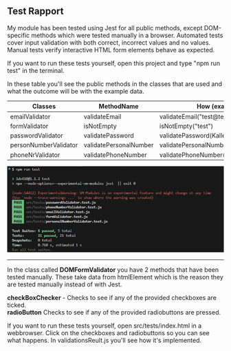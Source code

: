 ## Test Rapport

My module has been tested using Jest for all public methods, except DOM-specific methods which were tested manually in a browser. Automated tests cover input validation with both correct, incorrect values and no values. Manual tests verify interactive HTML form elements behave as expected.

If you want to run these tests yourself, open this project and type "npm run test" in the terminal.

In these table you'll see the public methods in the classes that are used and what the outcome will be with the example data.

| Classes               | MethodName               | How (example)                         | Result |
|-----------------------|--------------------------|---------------------------------------|--------|
| emailValidator        | validateEmail            | validateEmail("test@test")            | False  |
| formValidator         | isNotEmpty               | isNotEmpty("test")                    | True   |
| passwordValidator     | validatePassword         | validatePassword(Kalle)               | False  |
| personNumberValidator | validatePersonalNumber   | validatePersonalNumber("1212121212")  | True   |
| phoneNrValidator      | validatePhoneNumber      | validatePhoneNumber("070 123 12 34")  | True   |

![alt text](./images/image.png)

---
In the class called **DOMFormValidator** you have 2 methods that have been tested manually. These take data from htmlElement which is the reason they are tested manually instead of with Jest.

**checkBoxChecker** - Checks to see if any of the provided checkboxes are ticked.  
**radioButton** Checks to see if any of the provided radiobuttons are pressed.

If you want to run these tests yourself, open src/tests/index.html in a webbrowser. Click on the checkboxes and radiobuttons so you can see what happens. In validationsReult.js you'll see how it's implemented.



